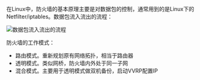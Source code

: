 在Linux中，防火墙的基本原理主要是对数据包的控制，通常用到的是Linux下的Netfilter/iptables。数据包流入流出的流程：

![数据包流入流出的流程]()

防火墙的工作模式：

- 路由模式。重新规划原有网络拓扑，相当于路由器
- 透明模式。类似网桥，防火墙内外处于同一子网
- 混合模式。主要用于透明模式做双机备份，启动VVRP配置IP


